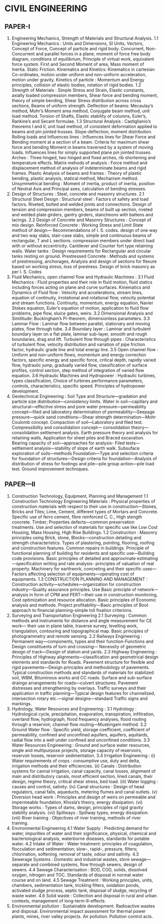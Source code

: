 
# CIVIL ENGINEERING 


## PAPER-I 
1. Engineering Mechanics, Strength of Materials and Structural Analysis. 
1.1 Engineering Mechanics : 
 Units and Dimensions, SI Units, Vectors, Concept of Force, Concept of particle and rigid body. 
Concurrent, Non- Concurrent and parallel forces in a plane, moment of force free body diagram, 
conditions of equilibrium, Principle of virtual work, equivalent force system. 
First and Second Moment of area, Mass moment of Inertia. 
Static Friction. 
Kinematics and Kinetics: 
 Kinematics in cartesian Co-ordinates, motion under uniform and non-uniform acceleration, motion 
under gravity. Kinetics of particle : Momentum and Energy principles, collision of elastic bodies, 
rotation of rigid bodies. 
1.2 Strength of Materials :
 Simple Stress and Strain, Elastic constants, axially loaded compression members, Shear force and 
bending moment, theory of simple bending, Shear Stress distribution across cross sections, Beams 
of uniform strength. 
 Deflection of beams: Mecaulay’s method, Mohr’s Moment area method, Conjugate beam method, 
unit load method. Torsion of Shafts, Elastic stability of columns, Euler’s, Rankine’s and Secant 
formulae. 
1.3 Structural Analysis : 
 Castiglianio’s theorems I and II, unit load method, of consistent deformation applied to beams and 
pin jointed trusses. Slope-deflection, moment distribution. 
 Rolling loads and Influences lines : Influences lines for Shear Force and Bending moment at a 
section of a beam. Criteria for maximum shear force and bending Moment in beams traversed by a 
system of moving loads. Influences lines for simply supported plane pin jointed trusses. 
 Arches : Three hinged, two hinged and fixed arches, rib shortening and temperature effects. 
 Matrix mehods of analysis : Force method and displacement method of analysis of indeterminate 
beams and rigid frames. 
 Plastic Analysis of beams and frames : Theory of plastic bending, plastic analysis, statical method, 
Mechanism method. 
 Unsymmetrical bending : Moment of inertia, product of inertia, position of Neutral Axis and Principal 
axes, calculation of bending stresses. 
2. Design of Structures : Steel, concrete and masonry structures. 
2.1 Structural Steel Design : 
 Structural steel : Factors of safety and load factors. Riveted, bolted and welded joints and 
connections. Design of tension and compression members, beams of built up section, riveted and 
welded plate girders, gantry girders, stancheons with battens and lacings. 
2.2 Design of Concrete and Masonry Structures : 
 Concept of mix design. Reinforced Concrete : Working Stress and Limit State method of design— 
Recommendations of I. S. codes. design of one way and two way slabs, stair-case slabs, simple and 
continuous beams of rectangular, T and L sections. compression members under direct load with or 
without eccentricity. 
 Cantilever and Counter fort type retaining walls. 
 Water tanks : Design requirements for Rectangular and circular tanks resting on ground. 
 Prestressed Concrete : Methods and systems of prestressing, anchorages, Analysis and design of 
sections for flexure based on working stress, loss of prestress. 
 Design of brick masonry as per I. S. Codes 
3. Fluid Mechanics, open channel flow and Hydraulic Machines : 
3.1 Fluid Mechanics : 
 Fluid properties and their role in fluid motion, fluid statics including forces acting on plane and 
curve surfaces. 
 Kinematics and Dynamics of Fluid flow : Velocity and accelerations, stream lines, equation of 
continuity, irrotational and rotational flow, velocity potential and stream functions. 
 Continuity, momentum, energy equation, Navier Stokes equation, Euler’s equation of motion, 
application to fluid flow problems, pipe flow, sluice gates, weirs. 
3.2 Dimensional Analysis and Similitude: Buckingham’s Pi-theorem, dimensionless parameters. 
3.3 Laminar Flow : 
Laminar flow between parallel, stationary and moving plates, flow through tube. 
3.4 Boundary layer : 
 Laminar and turbulent boundary layer on a flat plate, laminar sub-layer, smooth and rough 
boundaries, drag and lift. 
 Turbulent flow through pipes : Characteristics of turbulent flow, velocity distribution and variation 
of pipe friction factor, hydraulic grade line and total energy line. 
3.5 Open channel flow : 
 Uniform and non-uniform flows, momentum and energy correction factors, specific energy and 
specific force, critical depth, rapidly varied flow, hydraulic jump, gradually varied flow, classification 
of surface profiles, control section, step method of integration of varied flow equation. 
3.6 Hydraulic Machines and Hydropower : 
 Hydraulic turbines, types classification, Choice of turbines performance parameters, controls, 
characteristics, specific speed. 
Principles of hydropower development. 
4. Geotechnical Engineering : 
 Soil Type and Structure—gradation and particle size distribution—consistency limits. 
 Water in soil—capillary and structural—effective stress and pore water pressure—permeability 
concept—filed and laboratory determination of permeability—Seepage pressure—quick sand 
conditions—Shear strength determination—Mohr Coulomb concept. 
 Compaction of soil—Laboratory and filed test. 
 Compressibility and consolidation concept— consolidation theory—consolidation settlement 
analysis. 
 Earth pressure theory and analysis for retaining walls, Application for sheet piles and Braced 
excavation. 
 Bearing capacity of soil—approaches for analysis- Filed tests—settlement analysis—stability of slope 
of earth walk. 
 Subsuface exploration of soils—methods 
 Foundation—Type and selection criteria for foundation of structures—Design criteria for 
foundation—Analysis of distribution of stress for footings and pile—pile group action—pile load test. 
Ground improvement techniques. 


## PAPER—II 
1. Construction Technology, Equipment, Planning and Management 
1.1 Construction Technology 
Engineering Materials : 
 Physical properties of construction materials with respect to their use in construction—Stones, 
Bricks and Tiles; Lime, Cement, different types of Mortars and Concrete. 
Specific use of ferro cement, fibre reinforced C. C., High stength concrete. 
Timber; Properties defects—common preservation treatments. 
 Use and selection of materials for specific use like Low Cost Housing, Mass Housing, High Rise 
Buildings. 
1.2 Construction : 
Masonry principles using Brick, stone, Blocks—construction detailing and strength characteristics. 
Types of plastering, pointing, flooring, roofing and construction features. 
Common repairs in buildings. 
 Principle of functional planning of building for residents and specific use—Building code provisions. 
 Basic principles of detailed and approximate estimating—specification writing and rate analysis-
principles of valuation of real property. 
 Machinery for earthwork, concreting and their specific uses—Factors affecting selection of 
equipments—operating cost of equipments. 
1.3 CONSTRUCTION PLANNING AND MANAGEMENT :
 Construction activity—schedules—organization for construction industry—Quality assurance 
principles. 
 Use Basic principle of network—analysis in form of CPM and PERT—their use in construction 
monitoring, Cost optimization and resource allocation. 
 Basic principles of Economic analysis and methods. 
 Project profitability—Basic principles of Boot approach to financial planning-simple toll fixation 
criterions. 
2. Surveying and Transportation Engineering 
2.1 Surveying : Common methods and instruments for distance and angle measurement for CE work—
their use in plane table, traverse survey, levelling work, triangulation, contouring and topographical 
map. 
 Basic principles of photogrammetry and remote sensing. 
2.2 Railways Engineering : Permanent way—components, types and their function-Functions and 
Design constituents of turn and crossing— Necessity of geometric design of track—Design of station 
and yards. 
2.3 Highway Engineering : 
 Principles of Highway alignments—classification and geometrical design elements and standards for 
Roads. 
 Pavement structure for flexible and rigid pavements—Design principles and methodology of 
pavements. 
 Typical construction methods and standards of materials for stabilized soil, WBM, Bituminous works 
and CC roads. 
 Surface and sub-surface drainge arrangements for roads—culvert structures. 
 Pavement distresses and strengthening by overlays. 
 Traffic surveys and their application in traffic planning—Typical design features for channelized, 
intersection rotary etc.—signal designs—standard Traffic signs and markings. 
3. Hydrology, Water Resources and Engineering : 
3.1 Hydrology : 
 Hydrological cycle, precipitation, evaporation, transpiration, infiltration, overland flow, hydrograph, 
flood frequency analyses, flood routing through a reservoir, channel flow routing—Muskingam 
method. 
3.2 Ground Water flow : 
 Specific yield, storage coefficient, coefficient of permeability, confined and unconfined aquifers, 
aquifers, aquitards, radial flow into a well under confined and unconfined conditions. 
3.3 Water Resources Engineering : 
 Ground and surface water resources, single and multipurpose projects, storage capacity of 
reservoirs, reservoir losses, reservoir sedimentation. 
3.4 Irrigation Engineering : 
 (i) Water requirements of crops : consumptive use, duty and delta, irrigation methods and their 
efficiencies. 
 (ii) Canals : Distribution systems for cannal irrigation, canal capacity, canal losses, alignment 
of main and distributory canals, most efficient section, lined canals, their design, regime theory, 
critical shear stress, bed load. 
 (iii) Water logging : causes and control, salinity. 
 (iv) Canal structures : Design of head regulators, canal falls, aqueducts, metering flumes and 
canal outlets. 
 (v) Diversion head work : Principles and design of weirs on permeable and impermeable 
foundation, Khosla’s theory, energy dissipation. 
 (vi) Storage works : Types of dams, design, principles of rigid gravity stability analysis. 
 (vii) Spillways : Spillway types, energy dissipation. 
 (viii) River training : Objectives of river training, methods of river training. 
4. Environmental Engineering 
4.1 Water Supply : 
 Predicting demand for water, impurities of water and their significance, physical, chemical and 
bacteriological analysis, waterborne diseases, standards for potable water. 
4.2 Intake of Water : 
 Water treatment: principles of coagulation, flocculation and sedimentation; slow-, rapid-, pressure, 
filters; chlorination, softening, removal of taste, odour and salinity. 
4.3 Sewerage Systems : 
 Domestic and industrial wastes, store sewage—separate and combined systems, flow through 
sewers, design of sewers. 
4.4 Sewage Characterisation : 
 BOD, COD, solids, dissolved oxygen, nitrogen and TOC. Standards of disposal in normal water 
course and on land. 
4.5 Sewage Treatment : 
 Working principles, units, chambers, sedimentation tank, trickling filters, oxidation ponds, activated 
sludge process, septic tank, disposal of sludge, recycling of waste water. 
4.6 Solid waste : 
 Collection and disposal in rural and urban contexts, management of long-term ill-effects. 
5. Environmental pollution : 
 Sustainable development. Radioactive wastes and disposal. Environmental impact assessment for 
thermal power plants, mines, river valley projects. Air pollution. Pollution control acts.
